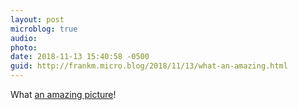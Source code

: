 ```yaml
---
layout: post
microblog: true
audio: 
photo: 
date: 2018-11-13 15:40:58 -0500
guid: http://frankm.micro.blog/2018/11/13/what-an-amazing.html
---
```

What [an amazing picture](https://photos.desparoz.com/Travel/New-Zealand-2018/i-x5F3D2m/A)!
